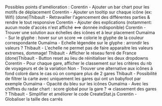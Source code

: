 Possibles points d'amélioration :
Corentin - Ajouter un bar chart pour les motifs de déplacement
Corentin - Ajouter un tooltip sur chaque icône (ex: Wifi)
(done)Thibault - Retravailler l'agencement des différentes parties & rendre le tout responsive
Corentin - Ajouter des explications (notamment: aucun mode d'accès n'est affiché <==> donnée indisponible)
Corentin - Trouver une solution aux échelles des icônes et à leur placement
Oumaïma - Sur le glyphe : hover sur un score ==> colorie le glyphe de la couleur correspondante
Oumaïma - Echelle légendée sur le glyphe : arrondir les valeurs ?
Thibault - L'echelle ne permet pas de faire apparaitre les valeurs extremes, dommage!
Thibault - Afficher le réseau ferré de France
(done)Thibault - Button reset au lieu de réinitialiser les deux dropdowns
Corentin - Pour chaque gare, afficher le classement sur les critères du nb de voyageurs et de la variation
Non - Trouver une alternative aux icônes à fond coloré dans le cas où on compare plus de 2 gares
Thibault - Possibilité de filtrer la carte avec uniquement les gares qui ont un babyfoot par exemple
Oumaïma - Opacité du bleu sur les icônes
Oumaïma - Avec les chiffres du radar chart : score global pour la gare ? => classement des gares ?
Thibault - Simplifier et améliorer le code CreateStat.js
Corentin - Globaliser la taille des carrés